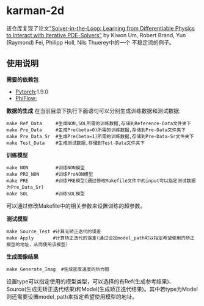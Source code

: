 # karman-2d

该仓库复现了论文["Solver-in-the-Loop: Learning from Differentiable Physics to Interact with Iterative PDE-Solvers"](http://arxiv.org/abs/2007.00016) by Kiwon Um, Robert Brand, Yun (Raymond) Fei, Philipp Holl, Nils Thuerey中的一个
不稳定流的例子。

## 使用说明
**需要的依赖包**
- [Pytorch](https://pytorch.org/);1.9.0
- [PhiFlow](https://github.com/tum-pbs/PhiFlow);

**数据的生成**
在当前目录下执行下面语句可以分别生成训练数据和测试数据:
```
make Ref_Data     #生成NON,SOL所需的训练数据,存储到Reference-Data文件夹下
make Pre_Data     #生成Pre(beta=0)所需的训练数据,存储到Pre-Data文件夹下
make Pre_Data_Sr  #生成Pre(beta=1)所需的训练数据,存储到Pre-Data-Sr文件夹下
make Test_Data    #生成测试数据,存储到Test-Data文件夹下
```

**训练模型**
```
make NON          #训练NON模型
make PRO_NON      #训练ProNON模型
make PRE          #训练PRE模型(通过修改Makefile文件中的input可以指定测试数据为Pre_Data_Sr)
make SOL          #训练SOL模型
```
可以通过修改Makefile中的相关参数来设置训练的超参数。

**测试模型**
```
make Source_Test #计算无矫正迭代的误差
make Apply       #计算矫正迭代的误差(通过设定model_path可以指定希望使用的矫正模型的地址，从而使用该模型)
```

**生成图像结果**
```
make Generate_Imag  #生成密度速度的热力图
```
设置type可以指定使用的模型类型，可以选择的有Ref(生成参考结果)、Source(生成无矫正迭代结果)和Model(生成矫正迭代结果)。其中若type为Model则还需要设置model_path来指定希望使用模型的地址。
